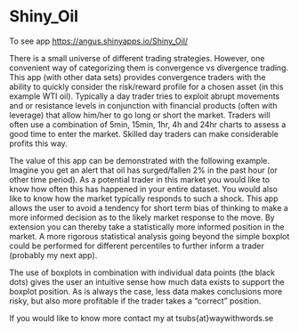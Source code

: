 # Shiny_Oil
To see app
https://angus.shinyapps.io/Shiny_Oil/

<p>There is a small universe of different trading strategies. However, one convenient way of categorizing them is convergence vs divergence trading. This app (with other data sets) provides convergence traders with the ability to quickly consider the risk/reward profile for a chosen asset (in this example WTI oil). Typically a day trader tries to exploit abrupt movements and or resistance levels in conjunction with financial products (often with leverage) that allow him/her to go long or short the market. Traders will often use a combination of 5min, 15min, 1hr, 4h and 24hr charts to assess a good time to enter the market. Skilled day traders can make considerable profits this way.<p>
<p>The value of this app can be demonstrated with the following example. Imagine you get an alert that oil has surged/fallen 2% in the past hour (or other time period). As a potential trader in this market you would like to know how often this has happened in your entire dataset. You would also like to know how the market typically responds to such a shock. This app allows the user to avoid a tendency for short term bias of thinking to make a more informed decision as to the likely market response to the move. By extension you can thereby take a statistically more informed position in the market. A more rigorous statistical analysis going beyond the simple boxplot could be performed for different percentiles to further inform a trader (probably my next app).<p>
<p>The use of boxplots in combination with individual data points (the black dots) gives the user an intuitive sense how much data exists to support the boxplot position. As is always the case, less data makes conclusions more risky, but also more profitable if the trader takes a “correct” position.<p>
If you would like to know more contact my at tsubs{at}waywithwords.se
